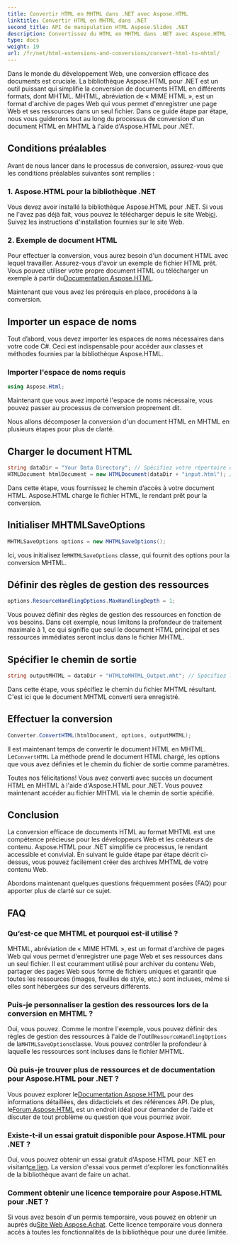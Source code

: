 ```yaml
---
title: Convertir HTML en MHTML dans .NET avec Aspose.HTML
linktitle: Convertir HTML en MHTML dans .NET
second_title: API de manipulation HTML Aspose.Slides .NET
description: Convertissez du HTML en MHTML dans .NET avec Aspose.HTML - Un guide étape par étape pour un archivage efficace du contenu Web. Découvrez comment utiliser Aspose.HTML pour .NET pour créer des archives MHTML.
type: docs
weight: 19
url: /fr/net/html-extensions-and-conversions/convert-html-to-mhtml/
---
```


Dans le monde du développement Web, une conversion efficace des documents est cruciale. La bibliothèque Aspose.HTML pour .NET est un outil puissant qui simplifie la conversion de documents HTML en différents formats, dont MHTML. MHTML, abréviation de « MIME HTML », est un format d'archive de pages Web qui vous permet d'enregistrer une page Web et ses ressources dans un seul fichier. Dans ce guide étape par étape, nous vous guiderons tout au long du processus de conversion d'un document HTML en MHTML à l'aide d'Aspose.HTML pour .NET.

## Conditions préalables

Avant de nous lancer dans le processus de conversion, assurez-vous que les conditions préalables suivantes sont remplies :

### 1. Aspose.HTML pour la bibliothèque .NET

 Vous devez avoir installé la bibliothèque Aspose.HTML pour .NET. Si vous ne l'avez pas déjà fait, vous pouvez le télécharger depuis le site Web[ici](https://releases.aspose.com/html/net/). Suivez les instructions d'installation fournies sur le site Web.

### 2. Exemple de document HTML

Pour effectuer la conversion, vous aurez besoin d'un document HTML avec lequel travailler. Assurez-vous d'avoir un exemple de fichier HTML prêt. Vous pouvez utiliser votre propre document HTML ou télécharger un exemple à partir du[Documentation Aspose.HTML](https://reference.aspose.com/html/net/).

Maintenant que vous avez les prérequis en place, procédons à la conversion.

## Importer un espace de noms

Tout d’abord, vous devez importer les espaces de noms nécessaires dans votre code C#. Ceci est indispensable pour accéder aux classes et méthodes fournies par la bibliothèque Aspose.HTML.

### Importer l'espace de noms requis

```csharp
using Aspose.Html;
```

Maintenant que vous avez importé l'espace de noms nécessaire, vous pouvez passer au processus de conversion proprement dit.

Nous allons décomposer la conversion d'un document HTML en MHTML en plusieurs étapes pour plus de clarté.

## Charger le document HTML

```csharp
string dataDir = "Your Data Directory"; // Spécifiez votre répertoire de données
HTMLDocument htmlDocument = new HTMLDocument(dataDir + "input.html"); // Charger le document HTML
```

Dans cette étape, vous fournissez le chemin d’accès à votre document HTML. Aspose.HTML charge le fichier HTML, le rendant prêt pour la conversion.

## Initialiser MHTMLSaveOptions

```csharp
MHTMLSaveOptions options = new MHTMLSaveOptions();
```

 Ici, vous initialisez le`MHTMLSaveOptions` classe, qui fournit des options pour la conversion MHTML.

## Définir des règles de gestion des ressources

```csharp
options.ResourceHandlingOptions.MaxHandlingDepth = 1;
```

Vous pouvez définir des règles de gestion des ressources en fonction de vos besoins. Dans cet exemple, nous limitons la profondeur de traitement maximale à 1, ce qui signifie que seul le document HTML principal et ses ressources immédiates seront inclus dans le fichier MHTML.

## Spécifier le chemin de sortie

```csharp
string outputMHTML = dataDir + "HTMLtoMHTML_Output.mht"; // Spécifiez le chemin du fichier de sortie
```

Dans cette étape, vous spécifiez le chemin du fichier MHTML résultant. C'est ici que le document MHTML converti sera enregistré.

## Effectuer la conversion

```csharp
Converter.ConvertHTML(htmlDocument, options, outputMHTML);
```

 Il est maintenant temps de convertir le document HTML en MHTML. Le`ConvertHTML` La méthode prend le document HTML chargé, les options que vous avez définies et le chemin du fichier de sortie comme paramètres.

Toutes nos félicitations! Vous avez converti avec succès un document HTML en MHTML à l'aide d'Aspose.HTML pour .NET. Vous pouvez maintenant accéder au fichier MHTML via le chemin de sortie spécifié.

## Conclusion

La conversion efficace de documents HTML au format MHTML est une compétence précieuse pour les développeurs Web et les créateurs de contenu. Aspose.HTML pour .NET simplifie ce processus, le rendant accessible et convivial. En suivant le guide étape par étape décrit ci-dessus, vous pouvez facilement créer des archives MHTML de votre contenu Web.

Abordons maintenant quelques questions fréquemment posées (FAQ) pour apporter plus de clarté sur ce sujet.

## FAQ

### Qu’est-ce que MHTML et pourquoi est-il utilisé ?

MHTML, abréviation de « MIME HTML », est un format d'archive de pages Web qui vous permet d'enregistrer une page Web et ses ressources dans un seul fichier. Il est couramment utilisé pour archiver du contenu Web, partager des pages Web sous forme de fichiers uniques et garantir que toutes les ressources (images, feuilles de style, etc.) sont incluses, même si elles sont hébergées sur des serveurs différents.

### Puis-je personnaliser la gestion des ressources lors de la conversion en MHTML ?

 Oui, vous pouvez. Comme le montre l'exemple, vous pouvez définir des règles de gestion des ressources à l'aide de l'outil`ResourceHandlingOptions` de la`MHTMLSaveOptions`classe. Vous pouvez contrôler la profondeur à laquelle les ressources sont incluses dans le fichier MHTML.

### Où puis-je trouver plus de ressources et de documentation pour Aspose.HTML pour .NET ?

 Vous pouvez explorer le[Documentation Aspose.HTML](https://reference.aspose.com/html/net/) pour des informations détaillées, des didacticiels et des références API. De plus, le[Forum Aspose.HTML](https://forum.aspose.com/) est un endroit idéal pour demander de l'aide et discuter de tout problème ou question que vous pourriez avoir.

### Existe-t-il un essai gratuit disponible pour Aspose.HTML pour .NET ?

 Oui, vous pouvez obtenir un essai gratuit d'Aspose.HTML pour .NET en visitant[ce lien](https://releases.aspose.com/). La version d'essai vous permet d'explorer les fonctionnalités de la bibliothèque avant de faire un achat.

### Comment obtenir une licence temporaire pour Aspose.HTML pour .NET ?

 Si vous avez besoin d'un permis temporaire, vous pouvez en obtenir un auprès du[Site Web Aspose.Achat](https://purchase.aspose.com/temporary-license/). Cette licence temporaire vous donnera accès à toutes les fonctionnalités de la bibliothèque pour une durée limitée.

